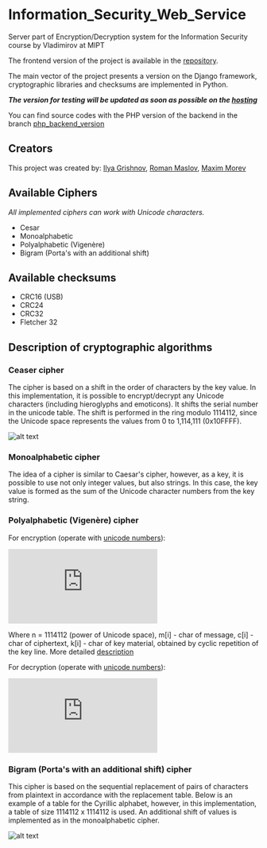 # Information_Security_Web_Service
Server part of Encryption/Decryption system for the Information Security course by Vladimirov at MIPT
    
The frontend version of the project is available in the [repository](https://github.com/denisstasyev/Information_Security_JS).

The main vector of the project presents a version on the Django framework, cryptographic libraries and checksums are implemented in Python. 

___The version for testing will be updated as soon as possible on the [hosting](http://xan-mixan.fun)___

You can find source codes with the PHP version of the backend in the branch [php_backend_version](https://github.com/GRISHNOV/Information_Security_Web_Service/tree/php_backend_version)
    
## Creators
    
This project was created by: [Ilya Grishnov](https://github.com/GRISHNOV), [Roman Maslov](https://github.com/jokerety), [Maxim Morev](https://github.com/Highoc)
    
## Available Ciphers

*All implemented ciphers can work with Unicode characters.*
    
- Cesar
- Monoalphabetic 
- Polyalphabetic (Vigenère)
- Bigram (Porta's with an additional shift)
    
## Available checksums
    
- CRC16 (USB)
- CRC24
- CRC32
- Fletcher 32
    
## Description of cryptographic algorithms
### Ceaser cipher
    
The cipher is based on a shift in the order of characters by the key value. In this implementation, it is possible to encrypt/decrypt any Unicode characters (including hieroglyphs and emoticons). It shifts the serial number in the unicode table. The shift is performed in the ring modulo 1114112, since the Unicode space represents the values from 0 to 1,114,111 (0x10FFFF).
    
![alt text][ceaserCipher_logo]
    
### Monoalphabetic cipher
    
The idea of a cipher is similar to Caesar's cipher, however, as a key, it is possible to use not only integer values, but also strings. In this case, the key value is formed as the sum of the Unicode character numbers from the key string.
    
### Polyalphabetic (Vigenère) cipher
    
For encryption (operate with [unicode numbers](https://unicode-table.com)): 

![alt text][BigramEncrypt]

Where  n = 1114112  (power of Unicode space), m[i] - char of message, c[i] - char of ciphertext, k[i] - char of key material, obtained by cyclic repetition of the key line. More detailed [description](https://en.wikipedia.org/wiki/Vigenère_cipher)

For decryption (operate with [unicode numbers](https://unicode-table.com)): 

![alt text][BigramDecrypt]

### Bigram (Porta's with an additional shift) cipher

This cipher is based on the sequential replacement of pairs of characters from plaintext in accordance with the replacement table. Below is an example of a table for the Cyrillic alphabet, however, in this implementation, a table of size 1114112 x 1114112 is used. An additional shift of values is implemented as in the monoalphabetic cipher.

![alt text][BigramCipher_logo]

[ceaserCipher_logo]: https://cdncontribute.geeksforgeeks.org/wp-content/uploads/ceaserCipher-1.png
[BigramCipher_logo]: https://sites.google.com/site/anisimovkhv/_/rsrc/1385774017706/learning/kripto/lecture/tema4/shifr_porta.png
[BigramEncrypt]: https://latex.codecogs.com/gif.latex?%24%24c%5Bi%5D%20%5Cequiv%20m%5Bi%5D%20&plus;%20k%5Bi%5D%20%5Cpmod%20n%24%24
[BigramDecrypt]: https://latex.codecogs.com/gif.latex?%24%24m%5Bi%5D%20%5Cequiv%20c%5Bi%5D%20&plus;%20n%20-%20k%5Bi%5D%20%5Cpmod%20n%24%24
